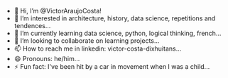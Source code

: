 - 👋 Hi, I’m @VictorAraujoCosta!
- 👀 I’m interested in architecture, history, data science, repetitions and tendences...
- 🌱 I’m currently learning data science, python, logical thinking, french...
- 💞️ I’m looking to collaborate on learning projects...
- 📫 How to reach me in linkedin: victor-costa-dixhuitans...
- 😄 Pronouns: he/him...
- ⚡ Fun fact: I've been hit by a car in movement when I was a child...

<!---
VictorAraujoCosta/VictorAraujoCosta is a ✨ special ✨ repository because its `README.md` (this file) appears on your GitHub profile.
You can click the Preview link to take a look at your changes.
--->
